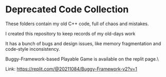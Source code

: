 # Deprecated Code Collection
These folders contain my old C++ code, full of chaos and mistakes.

I created this repository to keep records of my old-days work

It has a bunch of bugs and design issues, like memory fragmentation and code-style inconsistency.

Buggy-Framework-based Playable Game is available on the replit page.\

Link: https://replit.com/@20211084/Buggy-Framework-v2?v=1
